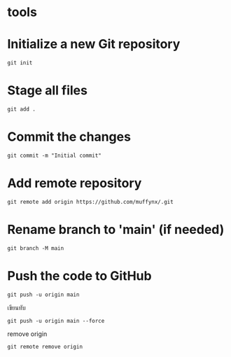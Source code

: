 # tools
# Initialize a new Git repository
```
git init  
```
# Stage all files
```
git add .  
```
# Commit the changes
```
git commit -m "Initial commit"  
```
# Add remote repository
```
git remote add origin https://github.com/muffynx/.git  
```
# Rename branch to 'main' (if needed)
```
git branch -M main  
```

# Push the code to GitHub
```
git push -u origin main  

```
เขียนทับ
```
git push -u origin main --force 
```
remove origin
```
git remote remove origin 
```
